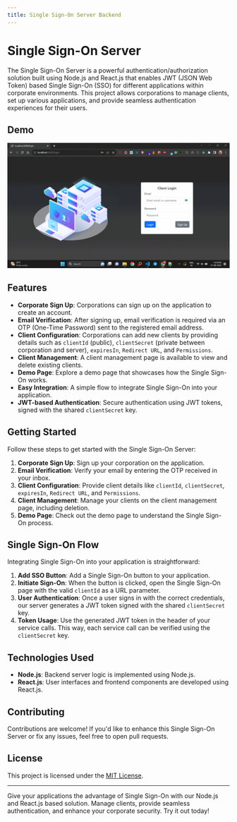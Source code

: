 ```yaml
---
title: Single Sign-On Server Backend
---
```


# Single Sign-On Server

The Single Sign-On Server is a powerful authentication/authorization solution built using Node.js and React.js that enables JWT (JSON Web Token) based Single Sign-On (SSO) for different applications within corporate environments. This project allows corporations to manage clients, set up various applications, and provide seamless authentication experiences for their users.

## Demo
![alt text](https://github.com/viragjain503/Single-Sign-On-Frontend/blob/main/Demo.gif)

## Features

- **Corporate Sign Up**: Corporations can sign up on the application to create an account.
- **Email Verification**: After signing up, email verification is required via an OTP (One-Time Password) sent to the registered email address.
- **Client Configuration**: Corporations can add new clients by providing details such as `clientId` (public), `clientSecret` (private between corporation and server), `expiresIn`, `Redirect URL`, and `Permissions`.
- **Client Management**: A client management page is available to view and delete existing clients.
- **Demo Page**: Explore a demo page that showcases how the Single Sign-On works.
- **Easy Integration**: A simple flow to integrate Single Sign-On into your application.
- **JWT-based Authentication**: Secure authentication using JWT tokens, signed with the shared `clientSecret` key.

## Getting Started

Follow these steps to get started with the Single Sign-On Server:

1. **Corporate Sign Up**: Sign up your corporation on the application.
2. **Email Verification**: Verify your email by entering the OTP received in your inbox.
3. **Client Configuration**: Provide client details like `clientId`, `clientSecret`, `expiresIn`, `Redirect URL`, and `Permissions`.
4. **Client Management**: Manage your clients on the client management page, including deletion.
5. **Demo Page**: Check out the demo page to understand the Single Sign-On process.

## Single Sign-On Flow

Integrating Single Sign-On into your application is straightforward:

1. **Add SSO Button**: Add a Single Sign-On button to your application.
2. **Initiate Sign-On**: When the button is clicked, open the Single Sign-On page with the valid `clientId` as a URL parameter.
3. **User Authentication**: Once a user signs in with the correct credentials, our server generates a JWT token signed with the shared `clientSecret` key.
4. **Token Usage**: Use the generated JWT token in the header of your service calls. This way, each service call can be verified using the `clientSecret` key.

## Technologies Used

- **Node.js**: Backend server logic is implemented using Node.js.
- **React.js**: User interfaces and frontend components are developed using React.js.

## Contributing

Contributions are welcome! If you'd like to enhance this Single Sign-On Server or fix any issues, feel free to open pull requests.

## License

This project is licensed under the [MIT License](LICENSE).

---

Give your applications the advantage of Single Sign-On with our Node.js and React.js based solution. Manage clients, provide seamless authentication, and enhance your corporate security. Try it out today!

